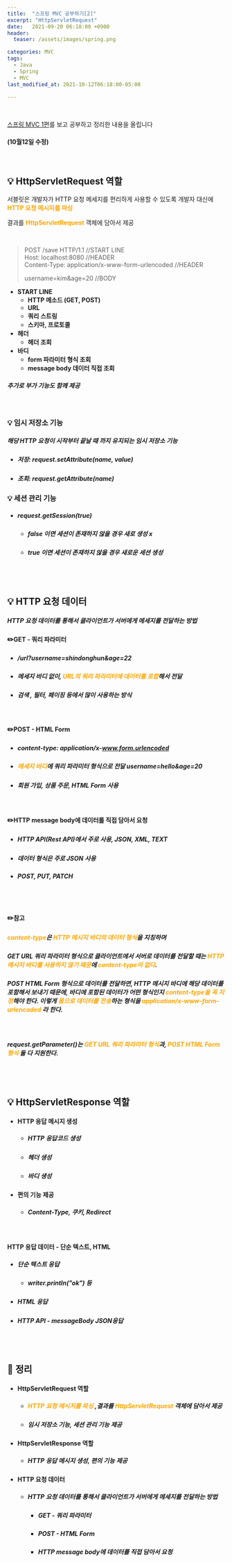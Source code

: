 ```yaml
---
title:  "스프링 MVC 공부하기[2]"
excerpt: "HttpServletRequest"
date:   2021-09-20 06:18:00 +0900
header:
  teaser: /assets/images/spring.png

categories: MVC
tags:
  - Java
  - Spring
  - MVC
last_modified_at: 2021-10-12T06:18:00-05:00

---
```


<br/>

[스프링 MVC 1편](https://www.inflearn.com/course/%EC%8A%A4%ED%94%84%EB%A7%81-mvc-1/dashboard)를 보고 공부하고 정리한 내용을 올립니다

#### (10월12일 수정)

<br/>

## 💡 HttpServletRequest 역할

서블릿은 개발자가 HTTP 요청 메세지를 편리하게 사용할 수 있도록 개발자 대신에 <span style="color:orange">**HTTP 요청 메시지를 파싱**</span> 

결과를 **<span style="color:orange">HttpServletRequest</span>** 객체에 담아서 제공

<br/>

> POST /save HTTP/1.1      //START LINE<br/>Host: localhost:8080       //HEADER<br/>Content-Type: application/x-www-form-urlencoded      //HEADER
>
> 
>
> username=kim&age=20      //BODY

- **START LINE**
  - **HTTP 메소드 (GET, POST)**
  - **URL**
  - **쿼리 스트링**
  - **스키마, 프로토콜**
- **헤더**
  - **헤더 조회**
- **바디**
  - **form 파라미터 형식 조회**
  - **message body 데이터 직접 조회**

##### 추가로 부가 기능도 함께 제공

<br/>

### 💡 임시 저장소 기능

##### 해당 HTTP 요청이 시작부터 끝날 때 까지 유지되는 임시 저장소 기능

- ##### 저장: request.setAttribute(name, value)
- ##### 조회: request.getAttribute(name)

### 💡 세션 관리 기능

- ##### request.getSession(true) 

  - ##### false 이면 세션이 존재하지 않을 경우 새로 생성 x

  - ##### true 이면 세션이 존재하지 않을 경우 새로운 세션 생성

<br/>

<br/>

## 💡 HTTP 요청 데이터

##### HTTP 요청 데이터를 통해서 클라이언트가 서버에게 메세지를 전달하는 방법

#### ✏️GET - 쿼리 파라미터

- ##### /url?username=shindonghun&age=22

- ##### 메세지 바디 없이, <span style="color:orange">URL의 쿼리 파라미터에 데이터를 포함</span>해서 전달

- ##### 검색 , 필터, 페이징 등에서 많이 사용하는 방식

<br/>

#### ✏️POST - HTML Form

- ##### content-type: application/x-www.form.urlencoded

- ##### <span style="color:orange">메세지 바디</span>에 쿼리 파라미터 형식으로 전달 username=hello&age=20

- ##### 회원 가입, 상품 주문, HTML Form 사용

<br/>

#### ✏️HTTP message body에 데이터를 직접 담아서 요청

- ##### **HTTP** API(Rest API)에서 주로 사용, JSON, XML, TEXT

- ##### 데이터 **형식은** 주로 **JSON** 사용

- ##### POST, PUT, PATCH

<br/>

<br/>

#### ✏️참고

##### <span style="color:orange">content-type</span>은 <span style="color:orange">HTTP 메시지 바디의 데이터 형식</span>을 지칭하며

##### GET URL 쿼리 파라미터 형식으로 클라이언트에서 서버로 데이터를 전달할 때는 <span style="color:orange">HTTP 메시지 바디를 사용하지 않기 때문</span>에 <span style="color:orange">content-type이 없다</span>.

##### POST HTML Form 형식으로 데이터를 전달하면, HTTP 메시지 바디에 해당 데이터를 포함해서 보내기 때문에, 바디에 포함된 데이터가 어떤 형식인지 <span style="color:orange">content-type을 꼭 지정</span>해야 한다. 이렇게 <span style="color:orange">폼으로 데이터를 전송</span>하는 형식을 <span style="color:orange">application/x-www-form-urlencoded</span> 라 한다.

<br/>

##### request.getParameter()는 <span style="color:orange">GET URL 쿼리 파라미터 형식</span>과, <span style="color:orange">POST HTML Form 형식</span> 둘 다 지원한다.

<br/>

<br/>

## 💡 HttpServletResponse 역할

- #### HTTP 응답 메시지 생성

  - ##### HTTP 응답코드 생성
  - ##### 헤더 생성
  - ##### 바디 생성

- #### 편의 기능 제공

  - ##### Content-Type, 쿠키, Redirect

<br/>

#### HTTP 응답 데이터 - 단순 텍스트, HTML

- ##### 단순 텍스트 응답
  
  - ##### writer.println("ok") 등
- ##### HTML 응답
- ##### HTTP API - messageBody JSON응답

<br/>

<br/>

## 🧾 정리

- ####  HttpServletRequest 역할 

  - ##### <span style="color:orange">**HTTP 요청 메시지를 파싱**</span> ,결과를 **<span style="color:orange">HttpServletRequest</span>** 객체에 담아서 제공

  - ##### 임시 저장소 기능, 세션 관리 기능 제공



- ####  HttpServletResponse 역할

  - ##### HTTP 응답 메시지 생성, 편의 기능 제공



- #### HTTP 요청 데이터
  - ##### HTTP 요청 데이터를 통해서 클라이언트가 서버에게 메세지를 전달하는 방법

    - ##### GET - 쿼리 파라미터

    - ##### POST - HTML Form

    - ##### HTTP message body에 데이터를 직접 담아서 요청
